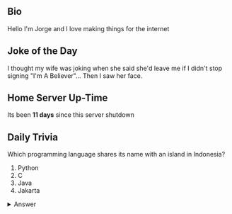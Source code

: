 ## Bio

Hello I'm Jorge and I love making things for the internet

## Joke of the Day

I thought my wife was joking when she said she'd leave me if I didn't stop signing "I'm A Believer"... Then I saw her face.

## Home Server Up-Time

Its been **11 days** since this server shutdown


## Daily Trivia

Which programming language shares its name with an island in Indonesia?
 1. Python
 2. C
 3. Java
 4. Jakarta

<details>
  <summary>Answer</summary>
  Java
</details>

